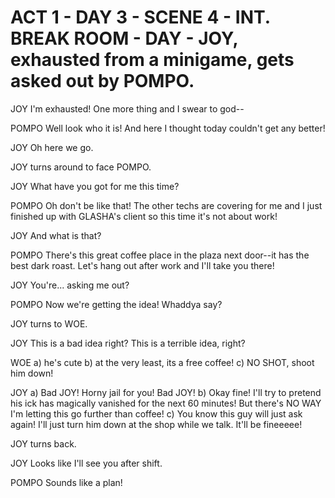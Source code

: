# ACT 1 - DAY 3 - SCENE 4 - INT. BREAK ROOM - DAY - JOY, exhausted from a minigame, gets asked out by POMPO.

JOY
I'm exhausted! One more thing and I swear to god--

POMPO
Well look who it is! And here I thought today couldn't get any better!

JOY
Oh here we go.

JOY turns around to face POMPO.

JOY
What have you got for me this time?

POMPO
Oh don't be like that! The other techs are covering for me and I just finished up with GLASHA's client so this time it's not about work!

JOY
And what is that?

POMPO
There's this great coffee place in the plaza next door--it has the best dark roast. Let's hang out after work and I'll take you there!

JOY
You're... asking me out?

POMPO
Now we're getting the idea! Whaddya say?

JOY turns to WOE.

JOY
This is a bad idea right? This is a terrible idea, right?

WOE
a) he's cute
b) at the very least, its a free coffee!
c) NO SHOT, shoot him down!

JOY
a) Bad JOY! Horny jail for you! Bad JOY!
b) Okay fine! I'll try to pretend his ick has magically vanished for the next 60 minutes! But there's NO WAY I'm letting this go further than coffee!
c) You know this guy will just ask again! I'll just turn him down at the shop while we talk. It'll be fineeeee!

JOY turns back.

JOY
Looks like I'll see you after shift.

POMPO
Sounds like a plan!
